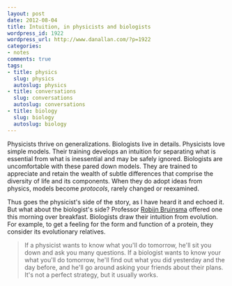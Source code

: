 ```yaml
---
layout: post
date: 2012-08-04
title: Intuition, in physicists and biologists
wordpress_id: 1922
wordpress_url: http://www.danallan.com/?p=1922
categories:
- notes
comments: true
tags:
- title: physics
  slug: physics
  autoslug: physics
- title: conversations
  slug: conversations
  autoslug: conversations
- title: biology
  slug: biology
  autoslug: biology
---
```

Physicists thrive on generalizations. Biologists live in details. Physicists love simple models. Their training develops an intuition for separating what is essential from what is inessential and may be safely ignored. Biologists are uncomfortable with these pared down models. They are trained to appreciate and retain the wealth of subtle differences that comprise the diversity of life and its components. When they do adopt ideas from physics, models become _protocols_, rarely changed or reexamined.

Thus goes the physicist's side of the story, as I have heard it and echoed it. But what about the biologist's side? Professor [Robijn Bruinsma](http://personnel.physics.ucla.edu/directory/faculty/bruinsma) offered one this morning over breakfast. Biologists draw their intuition from evolution. For example, to get a feeling for the form and function of a protein, they consider its evolutionary relatives.

> If a physicist wants to know what you'll do tomorrow, he'll sit you down and ask you many questions. If a biologist wants to know your what you'll do tomorrow, he'll find out what you did yesterday and the day before, and he'll go around asking your friends about their plans. It's not a perfect strategy, but it usually works.
